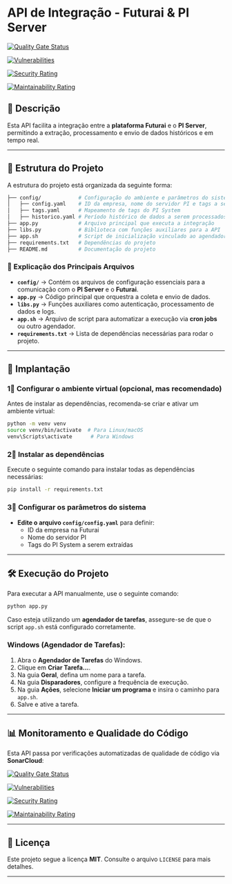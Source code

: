 # **API de Integração - Futurai & PI Server**

[![Quality Gate Status](https://sonarcloud.io/api/project_badges/measure?project=futuraibr_api-futurai-pi-server&metric=alert_status)](https://sonarcloud.io/summary/new_code?id=futuraibr_api-futurai-pi-server)

[![Vulnerabilities](https://sonarcloud.io/api/project_badges/measure?project=futuraibr_api-futurai-pi-server&metric=vulnerabilities)](https://sonarcloud.io/summary/new_code?id=futuraibr_api-futurai-pi-server)

[![Security Rating](https://sonarcloud.io/api/project_badges/measure?project=futuraibr_api-futurai-pi-server&metric=security_rating)](https://sonarcloud.io/summary/new_code?id=futuraibr_api-futurai-pi-server)

[![Maintainability Rating](https://sonarcloud.io/api/project_badges/measure?project=futuraibr_api-futurai-pi-server&metric=sqale_rating)](https://sonarcloud.io/summary/new_code?id=futuraibr_api-futurai-pi-server)

## 📌 **Descrição**

Esta API facilita a integração entre a **plataforma Futurai** e o **PI Server**, permitindo a extração, processamento e envio de dados históricos e em tempo real.

---

## 📁 **Estrutura do Projeto**

A estrutura do projeto está organizada da seguinte forma:

```bash
├── config/            # Configuração do ambiente e parâmetros do sistema
│   ├── config.yaml    # ID da empresa, nome do servidor PI e tags a serem extraídas
│   ├── tags.yaml      # Mapeamento de tags do PI System
│   ├── historico.yaml # Período histórico de dados a serem processados
├── app.py             # Arquivo principal que executa a integração
├── libs.py            # Biblioteca com funções auxiliares para a API
├── app.sh             # Script de inicialização vinculado ao agendador de tarefas
├── requirements.txt   # Dependências do projeto
├── README.md          # Documentação do projeto
```

### **📌 Explicação dos Principais Arquivos**

- **`config/`** → Contém os arquivos de configuração essenciais para a comunicação com o **PI Server** e o **Futurai**.
- **`app.py`** → Código principal que orquestra a coleta e envio de dados.
- **`libs.py`** → Funções auxiliares como autenticação, processamento de dados e logs.
- **`app.sh`** → Arquivo de script para automatizar a execução via **cron jobs** ou outro agendador.
- **`requirements.txt`** → Lista de dependências necessárias para rodar o projeto.

---

## 🚀 **Implantação**

### **1⃣ Configurar o ambiente virtual (opcional, mas recomendado)**

Antes de instalar as dependências, recomenda-se criar e ativar um ambiente virtual:

```bash
python -m venv venv
source venv/bin/activate  # Para Linux/macOS
venv\Scripts\activate      # Para Windows
```

### **2⃣ Instalar as dependências**

Execute o seguinte comando para instalar todas as dependências necessárias:

```bash
pip install -r requirements.txt
```

### **3⃣ Configurar os parâmetros do sistema**

- **Edite o arquivo `config/config.yaml`** para definir:
  - ID da empresa na Futurai
  - Nome do servidor PI
  - Tags do PI System a serem extraídas

---

## 🛠️ **Execução do Projeto**

Para executar a API manualmente, use o seguinte comando:

```bash
python app.py
```

Caso esteja utilizando um **agendador de tarefas**, assegure-se de que o script `app.sh` está configurado corretamente.

### **Windows (Agendador de Tarefas):**

1. Abra o **Agendador de Tarefas** do Windows.
2. Clique em **Criar Tarefa...**.
3. Na guia **Geral**, defina um nome para a tarefa.
4. Na guia **Disparadores**, configure a frequência de execução.
5. Na guia **Ações**, selecione **Iniciar um programa** e insira o caminho para `app.sh`.
6. Salve e ative a tarefa.

---

## 📊 **Monitoramento e Qualidade do Código**

Esta API passa por verificações automatizadas de qualidade de código via **SonarCloud**:

[![Quality Gate Status](https://sonarcloud.io/api/project_badges/measure?project=futuraibr_api-futurai-pi-server&metric=alert_status)](https://sonarcloud.io/summary/new_code?id=futuraibr_api-futurai-pi-server)

[![Vulnerabilities](https://sonarcloud.io/api/project_badges/measure?project=futuraibr_api-futurai-pi-server&metric=vulnerabilities)](https://sonarcloud.io/summary/new_code?id=futuraibr_api-futurai-pi-server)

[![Security Rating](https://sonarcloud.io/api/project_badges/measure?project=futuraibr_api-futurai-pi-server&metric=security_rating)](https://sonarcloud.io/summary/new_code?id=futuraibr_api-futurai-pi-server)

[![Maintainability Rating](https://sonarcloud.io/api/project_badges/measure?project=futuraibr_api-futurai-pi-server&metric=sqale_rating)](https://sonarcloud.io/summary/new_code?id=futuraibr_api-futurai-pi-server)

---

## 📄 **Licença**

Este projeto segue a licença **MIT**. Consulte o arquivo `LICENSE` para mais detalhes.

---
